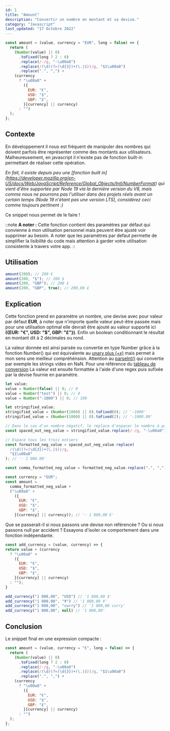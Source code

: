 ```yaml
---
id: 1
title: "Amount"
description: "Convertir un nombre en montant et sa devise."
category: "Javascript"
last_updated: "17 Octobre 2022"
---
```


```js
const amount = (value, currency = "EUR", long = false) => {
  return (
    (Number(value) || 0)
      .toFixed(long ? 2 : 0)
      .replace(/-/g, "-\u00a0")
      .replace(/(\d)(?=(\d{3})+(\.|$))/g, "$1\u00a0")
      .replace(".", ",") +
    (currency
      ? "\u00a0" +
        ({
          EUR: "€",
          USD: "$",
          GBP: "£",
        }[currency] || currency)
      : "")
  );
};
```

## Contexte

En développement il nous est fréquent de manipuler des nombres qui doivent parfois être représenter comme des montants aux utilisateurs. Malheureusement, en javascript il n'existe pas de fonction built-in permettant de réaliser cette opération.

*En fait, il existe depuis peu une [fonction built in] (https://developer.mozilla.org/en-US/docs/Web/JavaScript/Reference/Global_Objects/Intl/NumberFormat) qui vient d'être supportée par Node 19 via la dernière version du V8, mais comme nous ne pourrons pas l'utiliser dans des projets réels avant un certain temps (Node 19 n'étant pas une version LTS), considérez ceci comme toujours pertinent :)*

Ce snippet nous permet de le faire !

::note
**A noter :**
Cette fonction contient des paramètres par défaut qui convienne à mon utilisation personnel mais peuvent être ajusté voir supprimer au besoin. A noter que les paramètres par defaut permette de simplifier la lisibilité du code mais attention à garder votre utilisation consistente à travers votre app.
::

## Utilisation

```js
amount(200); // 200 €
amount(200, "$"); // 200 $
amount(200, "GBP"); // 200 £
amount(200, "GBP", true); // 200,00 £
```

## Explication

Cette fonction prend en paramètre un nombre, une devise avec pour valeur par défaut **EUR**, à noter que n'importe quelle valeur peut-être passée mais pour une utilisation optimal elle devrait être ajouté au valeur supporté ici **({EUR: "€", USD: "$", GBP: "£"})**. Enfin un boolean conditionnant le résultat en montant dit à 2 décimales ou rond.

La valeur donnée est ainsi parsée ou convertie en type Number grâce à la fonction Number() qui est équivalente au [unary plus (+x)](https://developer.mozilla.org/en-US/docs/Web/JavaScript/Reference/Operators/Unary_plus) mais permet à mon sens une meilleur compréhénsion. 
Attention au [parseInt()](https://developer.mozilla.org/en-US/docs/Web/JavaScript/Reference/Global_Objects/parseInt) qui convertie par exemple les strings vides en NaN. Pour une référence du [tableau de conversion](https://i.stack.imgur.com/LLrgj.png)
La valeur est ensuite formattée à l'aide d'une regex puis sufixée par la devise fournie en paramètre.

```js
let value;
value = Number(false) || 0; // 0
value = Number("test") || 0; // 0
value = Number("-1000") || 0; // 100

let stringified_value;
stringified_value = (Number(1000) || 0).toFixed(0); // '-1000'
stringified_value = (Number(1000) || 0).toFixed(2); // '-1000.00'

// Dans le cas d'un nombre négatif, le replace d'espacer le nombre à partir du moins.
const spaced_out_neg_value = stringified_value.replace(/-/g, "-\u00a0"); // '- 1000.00'

// Espace tous les trois entiers
const formatted_neg_value = spaced_out_neg_value.replace(
  /(\d)(?=(\d{3})+(\.|$))/g,
  "$1\u00a0"
); // '- 1 000.00'

const comma_formatted_neg_value = formatted_neg_value.replace(".", ","); // '- 1 000,00'

const currency = "EUR";
const amount =
  comma_formatted_neg_value +
  ("\u00a0" +
    ({
      EUR: "€",
      USD: "$",
      GBP: "£",
    }[currency] || currency)); // '- 1 000,00 €'
```

Que se passerait-il si nous passons une devise non référencée ? Ou si nous passons null par accident ? Essayons d'isoler ce comportement dans une fonction indépendante.

```js
const add_currency = (value, currency) => {
return value + (currency
  ? "\u00a0" +
    ({
      EUR: "€",
      USD: "$",
      GBP: "£",
    }[currency] || currency)
  : "");
}

add_currency("1 000,00", "USD") // '1 000,00 $'
add_currency("1 000,00", "¥") // '1 000,00 ¥'
add_currency("1 000,00", "curry") // '1 000,00 curry'
add_currency("1 000,00", null) // '1 000,00'
```

## Conclusion

Le snippet final en une expression compacte :

```js
const amount = (value, currency = "€", long = false) => {
  return (
    (Number(value) || 0)
      .toFixed(long ? 2 : 0)
      .replace(/-/g, "-\u00a0")
      .replace(/(\d)(?=(\d{3})+(\.|$))/g, "$1\u00a0")
      .replace(".", ",") +
    (currency
      ? "\u00a0" +
        ({
          EUR: "€",
          USD: "$",
          GBP: "£",
        }[currency] || currency)
      : "")
  );
};
```
